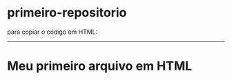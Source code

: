 # primeiro-repositorio

para copiar o código em HTML:

---
<html>
  <h1>Meu primeiro arquivo em HTML</h1>
</html>
